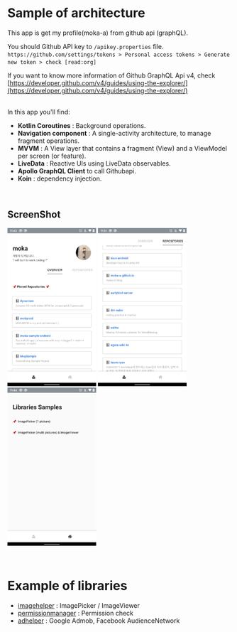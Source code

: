 # Sample of architecture

This app is get my profile(moka-a) from github api (graphQL). 

You should Github API key to `/apikey.properties` file. 
`https://github.com/settings/tokens > Personal access tokens > Generate new token > check [read:org]`

If you want to know more information of Github GraphQL Api v4, check [https://developer.github.com/v4/guides/using-the-explorer/](https://developer.github.com/v4/guides/using-the-explorer/)

<br>
In this app you'll find:

- **Kotlin Coroutines** : Background operations.
- **Navigation component** : A single-activity architecture, to manage fragment operations.
- **MVVM** : A View layer that contains a fragment (View) and a ViewModel per screen (or feature).
- **LiveData** : Reactive UIs using LiveData observables.
- **Apollo GraphQL Client** to call Githubapi.
- **Koin** : dependency injection.

<br>

## ScreenShot
<p align="left">
  <img src="./screen-shots/device-2019-12-27-234349.png" alt="ScreenShot" width="200"/>
  <img src="./screen-shots/device-2019-12-27-235143.png" alt="ScreenShot" width="200"/>
  <img src="./screen-shots/device-2019-12-27-234431.png" alt="ScreenShot" width="200"/>
</p>


<br>

# Example of libraries

- [imagehelper](../../../tree/master/imagehelper/) : ImagePicker / ImageViewer
- [permissionmanager](../../../tree/master/permissionmanager/) : Permission check
- [adhelper](../../../tree/master/adhelper/) : Google Admob, Facebook AudienceNetwork

<br>
